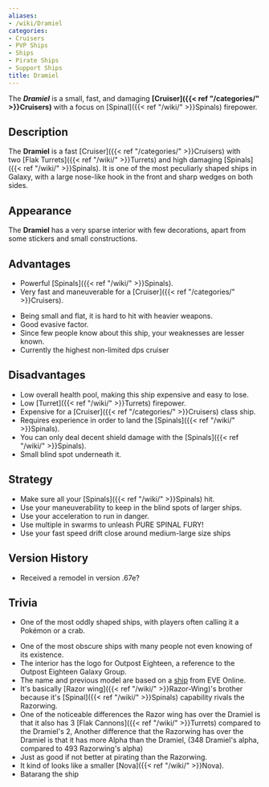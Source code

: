 ```yaml
---
aliases:
- /wiki/Dramiel
categories:
- Cruisers
- PVP Ships
- Ships
- Pirate Ships
- Support Ships
title: Dramiel
---
```


The **_Dramiel_** is a small, fast, and damaging **[Cruiser]({{< ref "/categories/" >}}Cruisers)** with a focus on [Spinal]({{< ref "/wiki/" >}}Spinals) firepower.

## Description

The **Dramiel** is a fast [Cruiser]({{< ref "/categories/" >}}Cruisers) with two [Flak Turrets]({{< ref "/wiki/" >}}Turrets) and high damaging [Spinals]({{< ref "/wiki/" >}}Spinals). It is one of the most peculiarly shaped ships in Galaxy, with a large nose-like hook in the front and sharp wedges on both sides.

## Appearance

The **Dramiel** has a very sparse interior with few decorations, apart from some stickers and small constructions.

## Advantages

- Powerful [Spinals]({{< ref "/wiki/" >}}Spinals).
- Very fast and maneuverable for a [Cruiser]({{< ref "/categories/" >}}Cruisers).

<!-- -->

- Being small and flat, it is hard to hit with heavier weapons.
- Good evasive factor.
- Since few people know about this ship, your weaknesses are lesser known.
- Currently the highest non-limited dps cruiser

## Disadvantages

- Low overall health pool, making this ship expensive and easy to lose.
- Low [Turret]({{< ref "/wiki/" >}}Turrets) firepower.
- Expensive for a [Cruiser]({{< ref "/categories/" >}}Cruisers) class ship.
- Requires experience in order to land the [Spinals]({{< ref "/wiki/" >}}Spinals).
- You can only deal decent shield damage with the [Spinals]({{< ref "/wiki/" >}}Spinals).
- Small blind spot underneath it.

## Strategy

- Make sure all your [Spinals]({{< ref "/wiki/" >}}Spinals) hit.
- Use your maneuverability to keep in the blind spots of larger ships.
- Use your acceleration to run in danger.
- Use multiple in swarms to unleash PURE SPINAL FURY!
- Use your fast speed drift close around medium-large size ships

## Version History 

- Received a remodel in version .67e?

## Trivia

- One of the most oddly shaped ships, with players often calling it a Pokémon or a crab.

<!-- -->

- One of the most obscure ships with many people not even knowing of its existence.
- The interior has the logo for Outpost Eighteen, a reference to the Outpost Eighteen Galaxy Group.
- The name and previous model are based on a [ship](http://eve.wikia.com/wiki/Dramiel) from EVE Online.
- It's basically [Razor wing]({{< ref "/wiki/" >}}Razor-Wing)'s brother because it's [Spinal]({{< ref "/wiki/" >}}Spinals) capability rivals the Razorwing.
- One of the noticeable differences the Razor wing has over the Dramiel is that it also has 3 [Flak Cannons]({{< ref "/wiki/" >}}Turrets) compared to the Dramiel's 2, Another difference that the Razorwing has over the Dramiel is that it has more Alpha than the Dramiel, (348 Dramiel's alpha, compared to 493 Razorwing's alpha)
- Just as good if not better at pirating than the Razorwing.
- It kind of looks like a smaller [Nova]({{< ref "/wiki/" >}}Nova).
- Batarang the ship